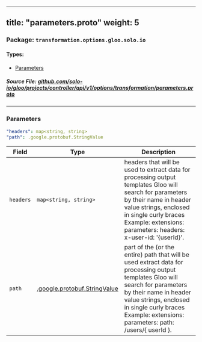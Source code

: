 
---
title: "parameters.proto"
weight: 5
---

<!-- Code generated by solo-kit. DO NOT EDIT. -->


### Package: `transformation.options.gloo.solo.io` 
#### Types:


- [Parameters](#parameters)
  



##### Source File: [github.com/solo-io/gloo/projects/controller/api/v1/options/transformation/parameters.proto](https://github.com/solo-io/gloo/blob/main/projects/controller/api/v1/options/transformation/parameters.proto)





---
### Parameters



```yaml
"headers": map<string, string>
"path": .google.protobuf.StringValue

```

| Field | Type | Description |
| ----- | ---- | ----------- | 
| `headers` | `map<string, string>` | headers that will be used to extract data for processing output templates Gloo will search for parameters by their name in header value strings, enclosed in single curly braces Example: extensions: parameters: headers: x-user-id: '{userId}'. |
| `path` | [.google.protobuf.StringValue](https://developers.google.com/protocol-buffers/docs/reference/csharp/class/google/protobuf/well-known-types/string-value) | part of the (or the entire) path that will be used extract data for processing output templates Gloo will search for parameters by their name in header value strings, enclosed in single curly braces Example: extensions: parameters: path: /users/{ userId }. |





<!-- Start of HubSpot Embed Code -->
<script type="text/javascript" id="hs-script-loader" async defer src="//js.hs-scripts.com/5130874.js"></script>
<!-- End of HubSpot Embed Code -->
